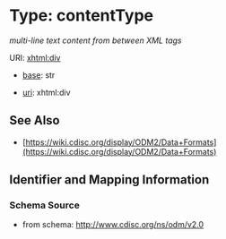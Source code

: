 # Type: contentType




_multi-line text content from between XML tags_



URI: [xhtml:div](http://www.w3.org/1999/xhtmldiv)

* [base](https://w3id.org/linkml/base): str

* [uri](https://w3id.org/linkml/uri): xhtml:div









## See Also

* [https://wiki.cdisc.org/display/ODM2/Data+Formats](https://wiki.cdisc.org/display/ODM2/Data+Formats)

## Identifier and Mapping Information







### Schema Source


* from schema: http://www.cdisc.org/ns/odm/v2.0



